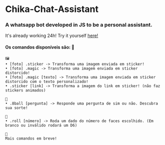 # Chika-Chat-Assistant
### A whatsapp bot developed in JS to be a personal assistant.

It's already working 24h! Try it yourself [here!](https://wa.me/5517996529815)

####	Os comandos disponíveis são: 🤖

	🖼️
	• [foto] .sticker -> Transforma uma imagem enviada em sticker!
	• [foto] .magic -> Transforma uma imagem enviada em sticker distorcido!
	• [foto] .magic [texto] -> Transforma uma imagem enviada em sticker distorcido com o texto personalizado!
	• .sticker [link] -> Transforma a imagem do link em sticker! (não faz stickers animados)
	
	🎱
	• .8ball [pergunta] -> Responde uma pergunta de sim ou não. Descubra sua sorte!
	
	🎲
	• .roll [número] -> Roda um dado do número de faces escolhido. (Em branco ou inválido rodará um D6)
	
	💭
	Mais comandos em breve!
